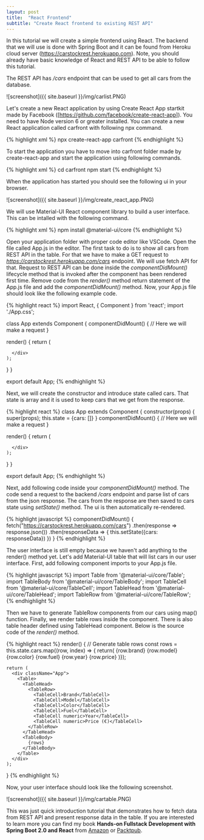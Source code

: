 ```yaml
---
layout: post
title:  "React Frontend"
subtitle: "Create React frontend to existing REST API"
---
```


In this tutorial we will create a simple frontend using React. The backend that we will use  is done with Spring Boot and it can be found from Heroku cloud server (https://carstockrest.herokuapp.com). Note, you should already have basic knowledge of React and REST API to be able to follow this tutorial.

The REST API has */cars* endpoint that can be used to get all cars from the database.

![screenshot]({{ site.baseurl }}/img/carlist.PNG)

Let's create a new React application by using Create React App startkit made by Facebook ([https://github.com/facebook/create-react-app]). You need to have Node version 6 or greater installed. You can create a new React application called carfront with following npx command.

{% highlight xml %}
npx create-react-app carfront
{% endhighlight %}

To start the application you have to move into carfront folder made by create-react-app and start the application using following commands.

{% highlight xml %}
cd carfront
npm start
{% endhighlight %}

When the application has started you should see the following ui in your browser.

![screenshot]({{ site.baseurl }}/img/create_react_app.PNG)

We will use Material-UI React component library to build a user interface. This can be intalled with the following command.

{% highlight xml %}
npm install @material-ui/core
{% endhighlight %}

Open your application folder with proper code editor like VSCode. Open the file called App.js in the editor. The first task to do is to show all cars from REST API in the table. For that we have to make a GET request to *https://carstockrest.herokuapp.com/cars* endpoint. We will use fetch API for that. Request to REST API can be done inside the *componentDidMount()* lifecycle method that is invoked after the component has been rendered first time. Remove code from the *render()* method return statement of the App.js file and add the *componentDidMount()* method. Now, your App.js file should look like the following example code.

{% highlight react %}
import React, { Component } from 'react';
import './App.css';

class App extends Component {
  componentDidMount() { 
    // Here we will make a request
  }

  render() {
    return (
      <div className="App">

      </div>
    );
  }
}

export default App;
{% endhighlight %}

Next, we will create the constructor and introduce state called cars. That state is array and it is used to keep cars that we get from the response.

{% highlight react %}
class App extends Component {
  constructor(props) {
    super(props);
    this.state = {cars: []}
  }
  componentDidMount() { 
    // Here we will make a request
  }

  render() {
    return (
      <div className="App">

      </div>
    );
  }
}

export default App;
{% endhighlight %}

Next, add following code inside your *componentDidMount()* method. The code send a request to the backend */cars* endpoint and parse list of cars from the json response. The cars from the response are then saved to cars state using *setState()* method. The ui is then automatically re-rendered. 

{% highlight javascript %}
  componentDidMount() { 
    fetch("https://carstockrest.herokuapp.com/cars")
    .then(response => response.json())
    .then(responseData => {
      this.setState({cars: responseData})
    })
  }
{% endhighlight %}

The user interface is still empty because we haven't add anything to the render() method yet. Let's add Material-UI table that will list cars in our user interface. First, add following component imports to your App.js file. 

{% highlight javascript %}
import Table from '@material-ui/core/Table';
import TableBody from '@material-ui/core/TableBody';
import TableCell from '@material-ui/core/TableCell';
import TableHead from '@material-ui/core/TableHead';
import TableRow from '@material-ui/core/TableRow';
{% endhighlight %}

Then we have to generate TableRow components from our cars using map() function. Finally, we render table rows inside the <Table> component. There is also table header defined using TableHead component. Below is the source code of the *render()* method.

{% highlight react %}
 render() {
   // Generate table rows
    const rows = this.state.cars.map((row, index) => { return(
      <TableRow key={index}>
        <TableCell>{row.brand}</TableCell>
        <TableCell>{row.model}</TableCell>
        <TableCell>{row.color}</TableCell>
        <TableCell>{row.fuel}</TableCell>
        <TableCell numeric>{row.year}</TableCell>
        <TableCell numeric>{row.price}</TableCell>
      </TableRow>
    )});

    return (
      <div className="App">
        <Table>
          <TableHead>
            <TableRow>
              <TableCell>Brand</TableCell>
              <TableCell>Model</TableCell>
              <TableCell>Color</TableCell>
              <TableCell>Fuel</TableCell>
              <TableCell numeric>Year</TableCell>
              <TableCell numeric>Price (€)</TableCell>
            </TableRow>
          </TableHead>
          <TableBody>
            {rows}
          </TableBody>
        </Table>
      </div>
    );
  }
{% endhighlight %}

Now, your user interface should look like the following screenshot.

![screenshot]({{ site.baseurl }}/img/cartable.PNG)

This was just quick introduction tutorial that demonstrates how to fetch data from REST API and present response data in the table. If you are interested to learn more you can find my book **Hands-on Fullstack Development with Spring Boot 2.0 and React** from [Amazon](https://www.amazon.com/Hands-Full-Stack-Development-Spring-React-ebook/dp/B07DT9DTS1) or [Packtpub](https://www.packtpub.com/application-development/hands-full-stack-development-spring-boot-20-and-react).
